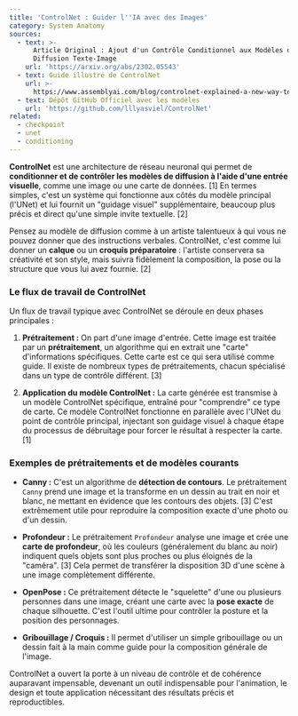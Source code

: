 ```yaml
---
title: 'ControlNet : Guider l''IA avec des Images'
category: System Anatomy
sources:
  - text: >-
      Article Original : Ajout d'un Contrôle Conditionnel aux Modèles de
      Diffusion Texte-Image
    url: 'https://arxiv.org/abs/2302.05543'
  - text: Guide illustré de ControlNet
    url: >-
      https://www.assemblyai.com/blog/controlnet-explained-a-new-way-to-control-stable-diffusion/
  - text: Dépôt GitHub Officiel avec les modèles
    url: 'https://github.com/lllyasviel/ControlNet'
related:
  - checkpoint
  - unet
  - conditioning
---
```


**ControlNet** est une architecture de réseau neuronal qui permet de **conditionner et de contrôler les modèles de diffusion à l'aide d'une entrée visuelle**, comme une image ou une carte de données. [1] En termes simples, c'est un système qui fonctionne aux côtés du modèle principal (l'UNet) et lui fournit un "guidage visuel" supplémentaire, beaucoup plus précis et direct qu'une simple invite textuelle. [2]

Pensez au modèle de diffusion comme à un artiste talentueux à qui vous ne pouvez donner que des instructions verbales. ControlNet, c'est comme lui donner un **calque** ou un **croquis préparatoire** : l'artiste conservera sa créativité et son style, mais suivra fidèlement la composition, la pose ou la structure que vous lui avez fournie. [2]

### Le flux de travail de ControlNet

Un flux de travail typique avec ControlNet se déroule en deux phases principales :

1.  **Prétraitement :**
    On part d'une image d'entrée. Cette image est traitée par un **prétraitement**, un algorithme qui en extrait une "carte" d'informations spécifiques. Cette carte est ce qui sera utilisé comme guide. Il existe de nombreux types de prétraitements, chacun spécialisé dans un type de contrôle différent. [3]

2.  **Application du modèle ControlNet :**
    La carte générée est transmise à un modèle ControlNet spécifique, entraîné pour "comprendre" ce type de carte. Ce modèle ControlNet fonctionne en parallèle avec l'UNet du point de contrôle principal, injectant son guidage visuel à chaque étape du processus de débruitage pour forcer le résultat à respecter la carte. [1]

### Exemples de prétraitements et de modèles courants

- **Canny :**
    C'est un algorithme de **détection de contours**. Le prétraitement `Canny` prend une image et la transforme en un dessin au trait en noir et blanc, ne mettant en évidence que les contours des objets. [3] C'est extrêmement utile pour reproduire la composition exacte d'une photo ou d'un dessin.

- **Profondeur :**
    Le prétraitement `Profondeur` analyse une image et crée une **carte de profondeur**, où les couleurs (généralement du blanc au noir) indiquent quels objets sont plus proches ou plus éloignés de la "caméra". [3] Cela permet de transférer la disposition 3D d'une scène à une image complètement différente.

- **OpenPose :**
    Ce prétraitement détecte le "squelette" d'une ou plusieurs personnes dans une image, créant une carte avec la **pose exacte** de chaque silhouette. C'est l'outil ultime pour contrôler la posture et la position des personnages.

- **Gribouillage / Croquis :**
    Il permet d'utiliser un simple gribouillage ou un dessin fait à la main comme guide pour la composition générale de l'image.

ControlNet a ouvert la porte à un niveau de contrôle et de cohérence auparavant impensable, devenant un outil indispensable pour l'animation, le design et toute application nécessitant des résultats précis et reproductibles.
